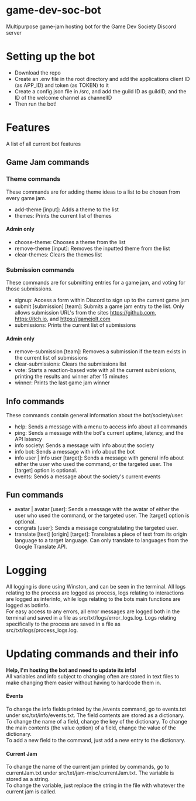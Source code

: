 # game-dev-soc-bot

Multipurpose game-jam hosting bot for the Game Dev Society Discord server

# Setting up the bot

- Download the repo
- Create an .env file in the root directory and add the applications client ID (as APP_ID) and token (as TOKEN) to it
- Create a config.json file in /src, and add the guild ID as guildID, and the ID of the welcome channel as channelID
- Then run the bot!

# Features

A list of all current bot features

## Game Jam commands

### Theme commands

These commands are for adding theme ideas to a list to be chosen from every game jam.

- add-theme [input]: Adds a theme to the list
- themes: Prints the current list of themes

#### Admin only

- choose-theme: Chooses a theme from the list
- remove-theme [input]: Removes the inputted theme from the list
- clear-themes: Clears the themes list

### Submission commands

These commands are for submitting entries for a game jam, and voting for those submissions.

- signup: Access a form within Discord to sign up to the current game jam
- submit [submission] [team]: Submits a game jam entry to the list. Only allows submission URL's from the sites https://github.com, https://itch.io, and https://gamejolt.com
- submissions: Prints the current list of submissions

#### Admin only

- remove-submission [team]: Removes a submission if the team exists in the current list of submissions
- clear-submissions: Clears the submissions list
- vote: Starts a reaction-based vote with all the current submissions, printing the results and winner after 15 minutes
- winner: Prints the last game jam winner

## Info commands

These commands contain general information about the bot/society/user.

- help: Sends a message with a menu to access info about all commands
- ping: Sends a message with the bot's current uptime, latency, and the API latency
- info society: Sends a message with info about the society
- info bot: Sends a message with info about the bot
- info user | info user [target]: Sends a message with general info about either the user who used the command, or the targeted user. The [target] option is optional.
- events: Sends a message about the society's current events

## Fun commands

- avatar | avatar [user]: Sends a message with the avatar of either the user who used the command, or the targeted user. The [target] option is optional.
- congrats [user]: Sends a message congratulating the targeted user.
- translate [text] [origin] [target]: Translates a piece of text from its origin language to a target language. Can only translate to languages from the Google Translate API.

# Logging

All logging is done using Winston, and can be seen in the terminal. All logs relating to the process are logged as process, logs relating to interactions are logged as interinfo, while logs relating to the bots main functions are logged as botinfo.<br>
For easy access to any errors, all error messages are logged both in the terminal and saved in a file as src/txt/logs/error_logs.log. Logs relating specifically to the process are saved in a file as src/txt/logs/process_logs.log.

# Updating commands and their info

**Help, I'm hosting the bot and need to update its info!**<br>
All variables and info subject to changing often are stored in text files to make changing them easier without having to hardcode them in.

#### Events

To change the info fields printed by the /events command, go to events.txt under src/txt/info/events.txt. The field contents are stored as a dictionary. <br>
To change the name of a field, change the key of the dictionary. To change the main contents (the value option) of a field, change the value of the dictionary. <br>
To add a new field to the command, just add a new entry to the dictionary.

#### Current Jam

To change the name of the current jam printed by commands, go to currentJam.txt under src/txt/jam-misc/currentJam.txt. The variable is stored as a string. <br>
To change the variable, just replace the string in the file with whatever the current jam is called.
